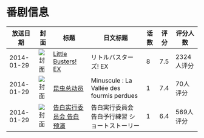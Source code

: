 # 番剧信息

|放送日期|封面|标题|日文标题|话数|评分|评分人数|
|---|---|---|---|---|---|---|
|2014-01-29|![封面](https://lain.bgm.tv/pic/cover/c/a7/3d/83737_53160.jpg)|[Little Busters! EX](https://bangumi.tv/subject/83737)|リトルバスターズ! EX|8|7.5|2324人评分|
|2014-01-29|![封面](https://lain.bgm.tv/pic/cover/c/e7/aa/95781_9sMQ1.jpg)|[昆虫总动员](https://bangumi.tv/subject/95781)|Minuscule : La Vallée des fourmis perdues|1|7.4|70人评分|
|2014-01-29|![封面](https://lain.bgm.tv/pic/cover/c/45/26/126798_y1mmW.jpg)|[告白实行委员会 告白预演](https://bangumi.tv/subject/126798)|告白実行委員会 告白予行練習 ショートストーリー|1|6.4|569人评分|
